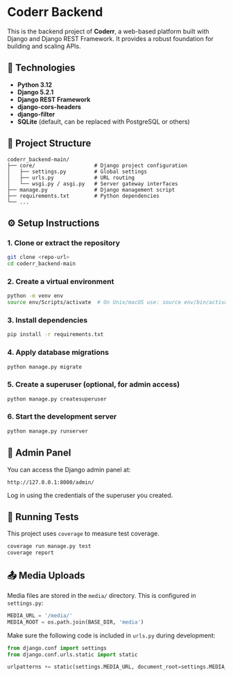 
# Coderr Backend

This is the backend project of **Coderr**, a web-based platform built with Django and Django REST Framework. It provides a robust foundation for building and scaling APIs.

## 🔧 Technologies

- **Python 3.12**
- **Django 5.2.1**
- **Django REST Framework**
- **django-cors-headers**
- **django-filter**
- **SQLite** (default, can be replaced with PostgreSQL or others)

## 📁 Project Structure

```
coderr_backend-main/
├── core/                   # Django project configuration
│   ├── settings.py         # Global settings
│   ├── urls.py             # URL routing
│   └── wsgi.py / asgi.py   # Server gateway interfaces
├── manage.py               # Django management script
├── requirements.txt        # Python dependencies
└── ...
```

## ⚙️ Setup Instructions

### 1. Clone or extract the repository

```bash
git clone <repo-url>
cd coderr_backend-main
```

### 2. Create a virtual environment

```bash
python -m venv env
source env/Scripts/activate  # On Unix/macOS use: source env/bin/activate
```

### 3. Install dependencies

```bash
pip install -r requirements.txt
```

### 4. Apply database migrations

```bash
python manage.py migrate
```

### 5. Create a superuser (optional, for admin access)

```bash
python manage.py createsuperuser
```

### 6. Start the development server

```bash
python manage.py runserver
```

## 🔐 Admin Panel

You can access the Django admin panel at:

```
http://127.0.0.1:8000/admin/
```

Log in using the credentials of the superuser you created.

## 🧪 Running Tests

This project uses `coverage` to measure test coverage.

```bash
coverage run manage.py test
coverage report
```

## 📤 Media Uploads

Media files are stored in the `media/` directory. This is configured in `settings.py`:

```python
MEDIA_URL = '/media/'
MEDIA_ROOT = os.path.join(BASE_DIR, 'media')
```

Make sure the following code is included in `urls.py` during development:

```python
from django.conf import settings
from django.conf.urls.static import static

urlpatterns += static(settings.MEDIA_URL, document_root=settings.MEDIA_ROOT)
```


